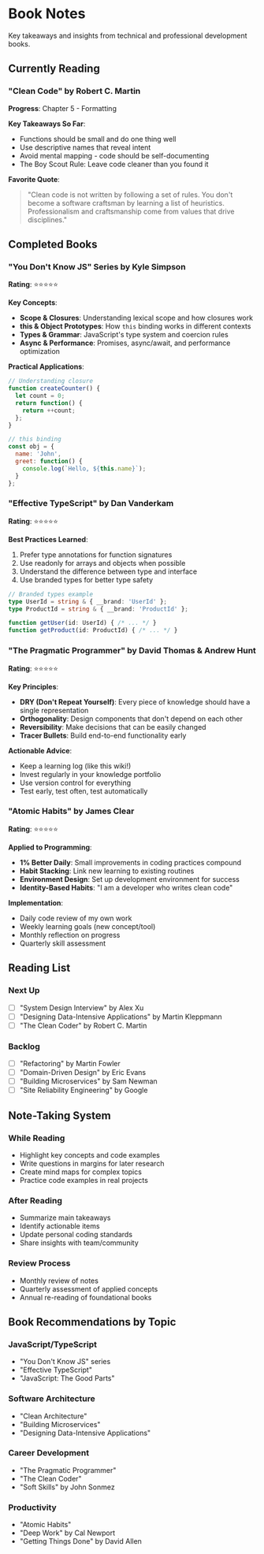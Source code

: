 # Book Notes

Key takeaways and insights from technical and professional development books.

## Currently Reading

### "Clean Code" by Robert C. Martin
**Progress**: Chapter 5 - Formatting

**Key Takeaways So Far**:
- Functions should be small and do one thing well
- Use descriptive names that reveal intent
- Avoid mental mapping - code should be self-documenting
- The Boy Scout Rule: Leave code cleaner than you found it

**Favorite Quote**: 
> "Clean code is not written by following a set of rules. You don't become a software craftsman by learning a list of heuristics. Professionalism and craftsmanship come from values that drive disciplines."

## Completed Books

### "You Don't Know JS" Series by Kyle Simpson
**Rating**: ⭐⭐⭐⭐⭐

**Key Concepts**:
- **Scope & Closures**: Understanding lexical scope and how closures work
- **this & Object Prototypes**: How `this` binding works in different contexts
- **Types & Grammar**: JavaScript's type system and coercion rules
- **Async & Performance**: Promises, async/await, and performance optimization

**Practical Applications**:
```javascript
// Understanding closure
function createCounter() {
  let count = 0;
  return function() {
    return ++count;
  };
}

// this binding
const obj = {
  name: 'John',
  greet: function() {
    console.log(`Hello, ${this.name}`);
  }
};
```

### "Effective TypeScript" by Dan Vanderkam
**Rating**: ⭐⭐⭐⭐⭐

**Best Practices Learned**:
1. Prefer type annotations for function signatures
2. Use readonly for arrays and objects when possible
3. Understand the difference between type and interface
4. Use branded types for better type safety

```typescript
// Branded types example
type UserId = string & { __brand: 'UserId' };
type ProductId = string & { __brand: 'ProductId' };

function getUser(id: UserId) { /* ... */ }
function getProduct(id: ProductId) { /* ... */ }
```

### "The Pragmatic Programmer" by David Thomas & Andrew Hunt
**Rating**: ⭐⭐⭐⭐⭐

**Key Principles**:
- **DRY (Don't Repeat Yourself)**: Every piece of knowledge should have a single representation
- **Orthogonality**: Design components that don't depend on each other
- **Reversibility**: Make decisions that can be easily changed
- **Tracer Bullets**: Build end-to-end functionality early

**Actionable Advice**:
- Keep a learning log (like this wiki!)
- Invest regularly in your knowledge portfolio
- Use version control for everything
- Test early, test often, test automatically

### "Atomic Habits" by James Clear
**Rating**: ⭐⭐⭐⭐⭐

**Applied to Programming**:
- **1% Better Daily**: Small improvements in coding practices compound
- **Habit Stacking**: Link new learning to existing routines
- **Environment Design**: Set up development environment for success
- **Identity-Based Habits**: "I am a developer who writes clean code"

**Implementation**:
- Daily code review of my own work
- Weekly learning goals (new concept/tool)
- Monthly reflection on progress
- Quarterly skill assessment

## Reading List

### Next Up
- [ ] "System Design Interview" by Alex Xu
- [ ] "Designing Data-Intensive Applications" by Martin Kleppmann
- [ ] "The Clean Coder" by Robert C. Martin

### Backlog
- [ ] "Refactoring" by Martin Fowler
- [ ] "Domain-Driven Design" by Eric Evans
- [ ] "Building Microservices" by Sam Newman
- [ ] "Site Reliability Engineering" by Google

## Note-Taking System

### While Reading
- Highlight key concepts and code examples
- Write questions in margins for later research
- Create mind maps for complex topics
- Practice code examples in real projects

### After Reading
- Summarize main takeaways
- Identify actionable items
- Update personal coding standards
- Share insights with team/community

### Review Process
- Monthly review of notes
- Quarterly assessment of applied concepts
- Annual re-reading of foundational books

## Book Recommendations by Topic

### JavaScript/TypeScript
- "You Don't Know JS" series
- "Effective TypeScript"
- "JavaScript: The Good Parts"

### Software Architecture
- "Clean Architecture"
- "Building Microservices"
- "Designing Data-Intensive Applications"

### Career Development
- "The Pragmatic Programmer"
- "The Clean Coder"
- "Soft Skills" by John Sonmez

### Productivity
- "Atomic Habits"
- "Deep Work" by Cal Newport
- "Getting Things Done" by David Allen
